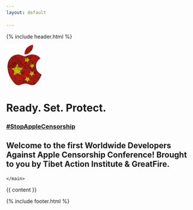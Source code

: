 ```yaml
---
layout: default

---
```


{% include header.html %}
<main>
			<div class="section-hero">
				<img src="assets/images/APPLE-LOGO.png" width="100px" alt="" >
				<h1>
					Ready. Set. Protect.
				</h1>
				<h3 class="hashtag"><a href="https://stopapplecensorship.online/" target="_blank">#StopAppleCensorship</a></h3>
					<h2 class="center page-title" style="">
					Welcome to the first Worldwide Developers Against Apple Censorship Conference!
					Brought to you by Tibet Action Institute & GreatFire.
				</h2>
			</div>

	</main>

<article>
	{{ content }}	
</article>


{% include footer.html %}